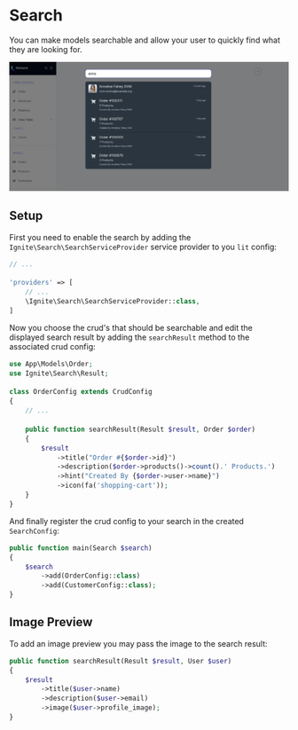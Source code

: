 # Search

You can make models searchable and allow your user to quickly find what they are
looking for.

![search](./screens/search.png 'search')

## Setup

First you need to enable the search by adding the
`Ignite\Search\SearchServiceProvider` service provider to you `lit` config:

```php
// ...

'providers' => [
    // ...
    \Ignite\Search\SearchServiceProvider::class,
]
```

Now you choose the crud's that should be searchable and edit the displayed
search result by adding the `searchResult` method to the associated crud config:

```php
use App\Models\Order;
use Ignite\Search\Result;

class OrderConfig extends CrudConfig
{
    // ...

    public function searchResult(Result $result, Order $order)
    {
        $result
            ->title("Order #{$order->id}")
            ->description($order->products()->count().' Products.')
            ->hint("Created By {$order->user->name}")
            ->icon(fa('shopping-cart'));
    }
}
```

And finally register the crud config to your search in the created
`SearchConfig`:

```php
public function main(Search $search)
{
    $search
        ->add(OrderConfig::class)
        ->add(CustomerConfig::class);
}
```

## Image Preview

To add an image preview you may pass the image to the search result:

```php
public function searchResult(Result $result, User $user)
{
    $result
        ->title($user->name)
        ->description($user->email)
        ->image($user->profile_image);
}
```
